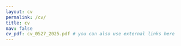 ```yaml
---
layout: cv
permalink: /cv/
title: cv
nav: false
cv_pdf: cv_0527_2025.pdf # you can also use external links here
---
```

